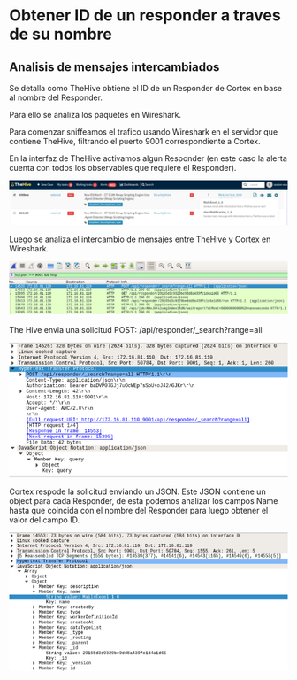 # Obtener ID de un responder a traves de su nombre

## Analisis de mensajes intercambiados

Se detalla como TheHive obtiene el ID de un Responder de Cortex en base al 
nombre del Responder.

Para ello se analiza los paquetes en Wireshark.

Para comenzar sniffeamos el trafico usando Wireshark en el servidor que
contiene TheHive, filtrando el puerto 9001 correspondiente a Cortex.

En la interfaz de TheHive activamos algun Responder (en este caso la alerta cuenta
con todos los observables que requiere el Responder).

![](imagenes/obtener_ID_responder_1.png)

Luego se analiza el intercambio de mensajes entre TheHive y Cortex en Wireshark.

![](imagenes/obtener_ID_responder_2.png)

The Hive envia una solicitud POST: /api/responder/_search?range=all 

![](imagenes/obtener_ID_responder_3.png)

Cortex respode la solicitud enviando un JSON. Este JSON contiene un object para
cada Responder, de esta podemos analizar los campos Name hasta que coincida con
el nombre del Responder para luego obtener el valor del campo ID.

![](imagenes/obtener_ID_responder_4.png)




